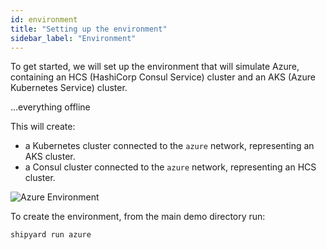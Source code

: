 ```yaml
---
id: environment
title: "Setting up the environment"
sidebar_label: "Environment"
---
```

To get started, we will set up the environment that will simulate Azure, containing an HCS (HashiCorp Consul Service) cluster and an AKS (Azure Kubernetes Service) cluster.

...everything offline

This will create:
- a Kubernetes cluster connected to the `azure` network, representing an AKS cluster.
- a Consul cluster connected to the `azure` network, representing an HCS cluster.

![Azure Environment](https://github.com/eveld/hashidays/blob/master/docs/assets/current_setup.png?raw=true)

To create the environment, from the main demo directory run:
```
shipyard run azure
```